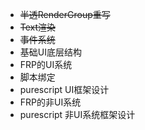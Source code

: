 * <del>半透RenderGroup重写</del>  
* <del>Text渲染</del>  
* <del> 事件系统</del>  
* 基础UI底层结构
* FRP的UI系统
* 脚本绑定
* purescript UI框架设计
* FRP的非UI系统
* purescript 非UI系统框架设计
